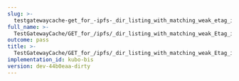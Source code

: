 ```yaml
---
slug: >-
  testgatewaycache-get_for_-ipfs-_dir_listing_with_matching_weak_etag_in_if-none-match_returns_304_not_modified#01
full_name: >-
  TestGatewayCache/GET_for_/ipfs/_dir_listing_with_matching_weak_Etag_in_If-None-Match_returns_304_Not_Modified#01
outcome: pass
title: >-
  TestGatewayCache/GET_for_/ipfs/_dir_listing_with_matching_weak_Etag_in_If-None-Match_returns_304_Not_Modified#01
implementation_id: kubo-bis
version: dev-44b0eaa-dirty
---
```


